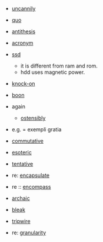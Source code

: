- [uncannily](https://dictionary.cambridge.org/dictionary/english/uncannily)

- [quo](https://www.merriam-webster.com/dictionary/quo#:~:text=%3A%20something%20received%20or%20given%20for%20something%20else)

- [antithesis](https://dictionary.cambridge.org/ja/dictionary/english/antithesis)

- [acronym](https://dictionary.cambridge.org/dictionary/english/acronym)

- [ssd](https://securis.com/news/what-is-a-hard-drive/)
    - it is different from ram and rom.
    - hdd uses magnetic power.

- [knock-on](https://dictionary.cambridge.org/dictionary/english/knock-on)

- [boon](https://dictionary.cambridge.org/dictionary/english/boon)

- again
    - [ostensibly](https://dictionary.cambridge.org/ja/dictionary/english/ostensibly)

- e.g. = exempli gratia

- [commutative](https://dictionary.cambridge.org/dictionary/english/commutative)

- [esoteric](https://dictionary.cambridge.org/dictionary/english/esoteric?q=esoteric+)

- [tentative](https://dictionary.cambridge.org/dictionary/english/tentative)

- re: [encapsulate](https://dictionary.cambridge.org/ja/dictionary/english/encapsulate)

- re :: [encompass](https://www.oxfordlearnersdictionaries.com/definition/english/encompass?q=encompass)

- [archaic](https://dictionary.cambridge.org/dictionary/english/archaic)

- [bleak](https://dictionary.cambridge.org/dictionary/english/bleak)

- [tripwire](https://atmarkit.itmedia.co.jp/aig/06network/tripwire.html)

- re: [granularity](https://dictionary.cambridge.org/ja/dictionary/english/granularity)
